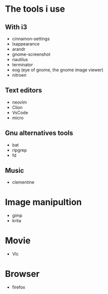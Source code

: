 # The tools i use

## With i3
- cinnamon-settings
- lxappearance
- arandr
- gnome-screenshot
- nautilus
- terminator
- eog (eye of gnome, the gnome image viewer)
- nitroen

## Text editors
- neovim
- Clion
- VsCode
- micro

## Gnu alternatives tools
- bat
- ripgrep
- fd

## Music
- clementine

# Image manipultion
- gimp
- krita

# Movie
- Vlc

# Browser
- firefox


